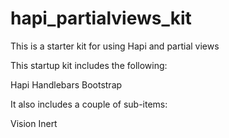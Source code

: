 # hapi_partialviews_kit
This is a starter kit for using Hapi and partial views

This startup kit includes the following:

Hapi
Handlebars
Bootstrap

It also includes a couple of sub-items:

Vision
Inert

